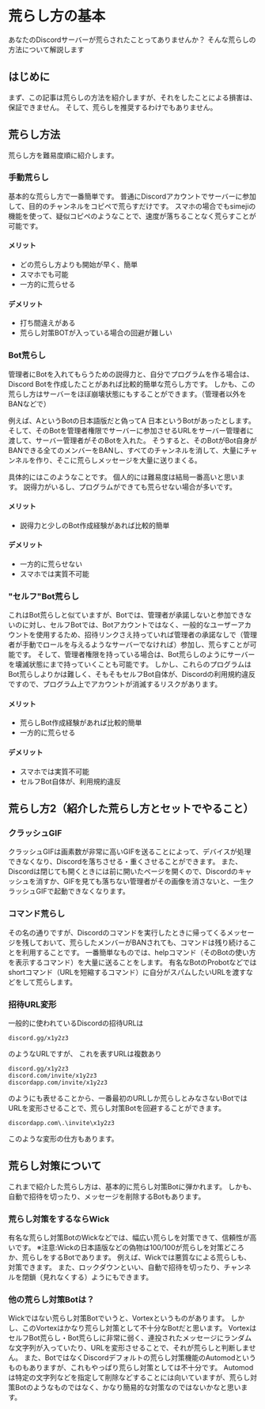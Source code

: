 # 荒らし方の基本
あなたのDiscordサーバーが荒らされたことってありませんか？
そんな荒らしの方法について解説します
## はじめに
まず、この記事は荒らしの方法を紹介しますが、それをしたことによる損害は、保証できません。
そして、荒らしを推奨するわけでもありません。
## 荒らし方法
荒らし方を難易度順に紹介します。
### 手動荒らし
基本的な荒らし方で一番簡単です。
普通にDiscordアカウントでサーバーに参加して、目的のチャンネルをコピペで荒らすだけです。
スマホの場合でもsimejiの機能を使って、疑似コピペのようなことで、速度が落ちることなく荒らすことが可能です。

#### メリット
- どの荒らし方よりも開始が早く、簡単
- スマホでも可能
- 一方的に荒らせる
#### デメリット
- 打ち間違えがある
- 荒らし対策BOTが入っている場合の回避が難しい
### Bot荒らし
管理者にBotを入れてもらうための説得力と、自分でプログラムを作る場合は、Discord Botを作成したことがあれば比較的簡単な荒らし方です。
しかも、この荒らし方はサーバーをほぼ崩壊状態にもすることができます。（管理者以外をBANなどで）

例えば、AというBotの日本語版だと偽ってA 日本というBotがあったとします。
そして、そのBotを管理者権限でサーバーに参加させるURLをサーバー管理者に渡して、サーバー管理者がそのBotを入れた。
そうすると、そのBotがBot自身がBANできる全てのメンバーをBANし、すべてのチャンネルを消して、大量にチャンネルを作り、そこに荒らしメッセージを大量に送りまくる。

具体的にはこのようなことです。
個人的には難易度は結局一番高いと思います。
説得力がいるし、プログラムができても荒らせない場合が多いです。
#### メリット
- 説得力と少しのBot作成経験があれば比較的簡単
#### デメリット
- 一方的に荒らせない
- スマホでは実質不可能
### "セルフ"Bot荒らし
これはBot荒らしと似ていますが、Botでは、管理者が承諾しないと参加できないのに対し、セルフBotでは、Botアカウントではなく、一般的なユーザーアカウントを使用するため、招待リンクさえ持っていれば管理者の承諾なしで（管理者が手動でロールを与えるようなサーバーでなければ）参加し、荒らすことが可能です。
そして、管理者権限を持っている場合は、Bot荒らしのようにサーバーを壊滅状態にまで持っていくことも可能です。
しかし、これらのプログラムはBot荒らしよりかは難しく、そもそもセルフBot自体が、Discordの利用規約違反ですので、プログラム上でアカウントが消滅するリスクがあります。

#### メリット
- 荒らしBot作成経験があれば比較的簡単
- 一方的に荒らせる
#### デメリット
- スマホでは実質不可能
- セルフBot自体が、利用規約違反
## 荒らし方2（紹介した荒らし方とセットでやること）
### クラッシュGIF
クラッシュGIFは画素数が非常に高いGIFを送ることによって、デバイスが処理できなくなり、Discordを落ちさせる・重くさせることができます。
また、Discordは閉じても開くときには前に開いたページを開くので、Discordのキャッシュを消すか、GIFを見ても落ちない管理者がその画像を消さないと、一生クラッシュGIFで起動できなくなります。
### コマンド荒らし
その名の通りですが、Discordのコマンドを実行したときに帰ってくるメッセージを残しておいて、荒らしたメンバーがBANされても、コマンドは残り続けることを利用することです。
一番簡単なものでは、helpコマンド（そのBotの使い方を表示するコマンド）を大量に送ることをします。
有名なBotのProbotなどではshortコマンド（URLを短縮するコマンド）に自分がスパムしたいURLを渡すなどをして荒らします。
### 招待URL変形
一般的に使われているDiscordの招待URLは
```
discord.gg/x1y2z3
```
のようなURLですが、
これを表すURLは複数あり
```
discord.gg/x1y2z3
discord.com/invite/x1y2z3
discordapp.com/invite/x1y2z3
```
のようにも表せることから、一番最初のURLしか荒らしとみなさないBotではURLを変形させることで、荒らし対策Botを回避することができます。
```
discordapp.com\.\invite\x1y2z3
```
このような変形の仕方もあります。
## 荒らし対策について
これまで紹介した荒らし方は、基本的に荒らし対策Botに弾かれます。
しかも、自動で招待を切ったり、メッセージを削除するBotもあります。
### 荒らし対策をするならWick
有名な荒らし対策BotのWickなどでは、幅広い荒らしを対策できて、信頼性が高いです。
※注意:Wickの日本語版などの偽物は100/100が荒らしを対策どころか、荒らしをするBotであります。
例えば、Wickでは悪質なによる荒らしも、対策できます。
また、ロックダウンといい、自動で招待を切ったり、チャンネルを閉鎖（見れなくする）ようにもできます。
### 他の荒らし対策Botは？
Wickではない荒らし対策Botでいうと、Vortexというものがあります。
しかし、このVortexはかなり荒らし対策として不十分なBotだと思います。
VortexはセルフBot荒らし・Bot荒らしに非常に弱く、連投されたメッセージにランダムな文字列が入っていたり、URLを変形させることで、それが荒らしと判断しません。
また、BotではなくDiscordデフォルトの荒らし対策機能のAutomodというものもありますが、これもやっぱり荒らし対策としては不十分です。
Automodは特定の文字列などを指定して削除などすることには向いていますが、荒らし対策Botのようなものではなく、かなり簡易的な対策なのではないかなと思います。